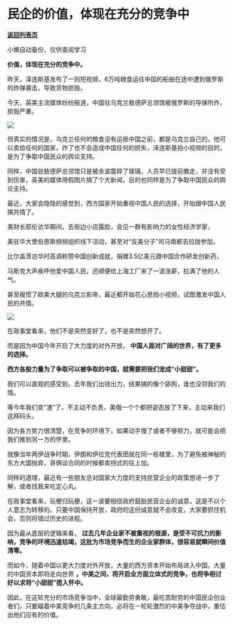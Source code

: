 # 民企的价值，体现在充分的竞争中

[**返回列表页**](/gzh/政事堂2019)

小懒自动备份，仅供查阅学习

**价值，体现在充分的竞争中。**

昨天，泽连斯基发布了一则短视频，6万吨粮食运往中国的船舶在途中遭到俄罗斯的炸弹袭击，导致货物损毁。

今天，英美主流媒体纷纷报道，中国驻乌克兰敖德萨总领馆被俄罗斯的导弹所炸，损毁严重。

![](https://mmbiz.qpic.cn/mmbiz_jpg/rxhS23yu8cMsFUBuNbzpZCShTsLN9rfGrOibicDhxfMxuMelInicOj1ZUCme34ASfxLST6JBqAIYPNZdBB0x5vTHg/640?wx_fmt=jpeg)

但真实的情况是，乌克兰任何的粮食没有运抵中国之前，都是乌克兰自己的，他可以卖给任何的国家，炸了也不会造成中国任何的损失，泽连斯基拍小视频的目的，是为了争取中国民众的舆论支持。  

同样，中国驻敖德萨总领馆只是被余波震碎了玻璃，人员早已提前撤走，并没有受到伤害，英美的媒体用假图片搞了个大新闻，目的也同样是为了争取中国民众的舆论支持。  

最近，大家会隐隐的感觉到，西方国家开始重视中国人民的选择，开始跟中国人民搞共情了。  

美财长耶伦访华期间，去街边小店露脸，会见一群有影响力的女性经济学家，

美驻华大使伯恩斯频频组织线下活动，甚至对“反美分子”司马南都去拉拢参加，

比尔盖茨访华时高调称赞中国创新成就，捐赠3.5亿美元跟中国合作研发创新药，

马斯克大声疾呼他爱中国人民，还顺便给上海工厂来了一波涨薪，拉满了他的人气。

甚至报惯了欧美大腿的乌克兰影帝，最近都开始花心思拍小视频，试图激发中国人民的共情。  

![](https://mmbiz.qpic.cn/mmbiz_jpg/rxhS23yu8cMsFUBuNbzpZCShTsLN9rfGvhsv6UKZ9MPU3CW7b0x4Xdf7C10ft6H9TytRJ70SUMRib5KhdxibMYVQ/640?wx_fmt=jpeg)

在政事堂看来，他们不是突然变好了，也不是突然想开了。

而是因为中国今年开启了大力度的对外开放， **中国人面对广阔的世界，有了更多的选择。**

 **西方各股力量为了争取可以被争取的中国，就需要把我们宠成“小甜甜”。**

我们可以直观的感受到，去年我们出钱出力，结果搞的像个舔狗，谁也没领我们的情。

等今年我们变“渣”了，不主动不负责，美俄一个个都把姿态放了下来，主动来我们这拜码头。

因为各方势力很清楚，在竞争的环境下，如果动手慢了或者不够努力，就可能会把我们推到另一方的怀里。  

就像当年两伊战争时期，伊朗和伊拉克代表团就在同一栋楼里，为了避免被神秘的东方大国抛弃，哥俩谈合同的时候都卖拐式的往上加。

同样的道理，最近有一些朋友总对国家大力度的支持民营企业的政策想进一步了解，或者找我来吃定心丸。

在政事堂看来，玩梗归玩梗，这一波要相信政府鼓励民营企业的诚意，这是不以个人意志为转移的。只要中国保持开放，政府的这份诚意就不会改变，大家要抓住机会，否则将错过历史的进程。

因为最从底层的逻辑来看，
**过去几年企业家不被重视的根源，是受不可抗力的影响，竞争的环境迅速枯竭，这批为市场竞争而生的企业家群体，很容易就瞬间价值清零。**

而如今，随着中国以更大力度对外开放，大量的西方资本开始布局进入中国，大量的中国资本即将走向世界
**，中美之间，将开启全方面立体式的竞争，也将争相讨好以求将“小甜甜”揽入怀中。**

因此，在这轮充分的市场竞争当中，全球最勤劳勇敢，最吃苦耐劳的中国民企创业者们，只要瞄着中美竞争的几条主方向，必将在一轮轮激烈的中美争夺战中，重估出他们应有的价值。

